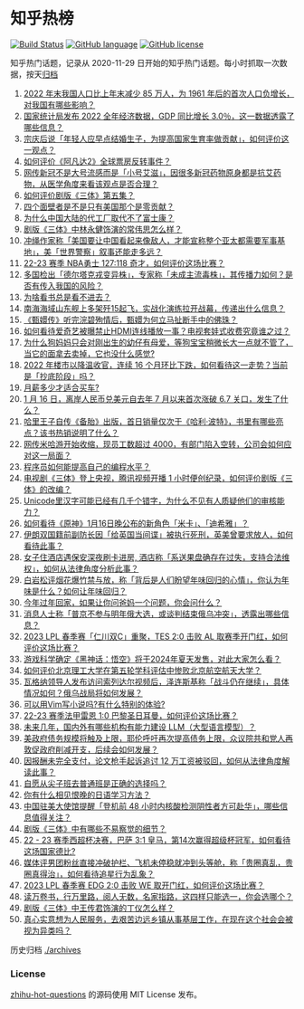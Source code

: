 # 知乎热榜
[![Build Status](https://github.com/ToWeLong/zhihu-hot-questions/workflows/CI/badge.svg)](https://github.com/ToWeLong/zhihu-hot-questions/actions)
[![GitHub language](https://img.shields.io/badge/language-golang-orange.svg)](https://golang.org/)
[![GitHub license](https://img.shields.io/github/license/ToWeLong/zhihu-hot-questions)](https://github.com/ToWeLong/zhihu-hot-questions/blob/main/LICENSE)

知乎热门话题，记录从 2020-11-29 日开始的知乎热门话题。每小时抓取一次数据，按天[归档](./archives)

<!-- BEGIN -->

1. [2022 年末我国人口比上年末减少 85 万人，为 1961 年后的首次人口负增长，对我国有哪些影响？](https://www.zhihu.com/question/579202398)
1. [国家统计局发布 2022 全年经济数据，GDP 同比增长 3.0％，这一数据透露了哪些信息？](https://www.zhihu.com/question/579202124)
1. [宗庆后说「年轻人应早点结婚生子，为提高国家生育率做贡献」，如何评价这一观点？](https://www.zhihu.com/question/579061948)
1. [如何评价《阿凡达2》全球票房反转事件？](https://www.zhihu.com/question/577988598)
1. [网传新冠不是大号流感而是「小号艾滋」，因很多新冠药物原身都是抗艾药物，从医学角度来看该观点是否合理？](https://www.zhihu.com/question/579008327)
1. [如何评价剧版《三体》第五集？](https://www.zhihu.com/question/579076003)
1. [四个面壁者是不是只有美国那个是零贡献？](https://www.zhihu.com/question/578350988)
1. [为什么中国大陆的代工厂取代不了富士康？](https://www.zhihu.com/question/497225723)
1. [剧版《三体》中林永健饰演的常伟思怎么样？](https://www.zhihu.com/question/578886711)
1. [冲绳作家称「美国要让中国看起来像敌人，才能宣称整个亚太都需要军事基地」，美「世界警察」叙事还能走多远？](https://www.zhihu.com/question/579030392)
1. [22-23 赛季 NBA勇士 127:118 奇才，如何评价这场比赛？](https://www.zhihu.com/question/579147732)
1. [多国检出「德尔塔克戎变异株」，专家称「未成主流毒株」，其传播力如何？是否有传入我国的风险？](https://www.zhihu.com/question/579029579)
1. [为啥看书总是看不进去？](https://www.zhihu.com/question/579058417)
1. [南海海域山东舰上多架歼15起飞，实战化演练拉开战幕，传递出什么信息？](https://www.zhihu.com/question/579001927)
1. [《甄嬛传》听完浣碧殉情后，甄嬛为何立马扯断手中的佛珠？](https://www.zhihu.com/question/409774541)
1. [如何看待爱奇艺被曝禁止HDMI连线播放一事？电视套娃式收费究竟谁之过？](https://www.zhihu.com/question/579017821)
1. [为什么狗妈妈只会对刚出生的幼仔有母爱，等狗宝宝稍微长大一点就不管了，当它的面拿去卖掉，它也没什么感觉?](https://www.zhihu.com/question/573857956)
1. [2022 年楼市以降温收官，连续 16 个月环比下跌，如何看待这一走势？当前是「抄底阶段」吗？](https://www.zhihu.com/question/579005983)
1. [月薪多少才适合买车?](https://www.zhihu.com/question/474729149)
1. [1 月 16 日，离岸人民币兑美元自去年 7 月以来首次涨破 6.7 关口，发生了什么？](https://www.zhihu.com/question/579006304)
1. [哈里王子自传《备胎》出版，首日销量仅次于《哈利·波特》，书里有哪些亮点？该书热销说明了什么？](https://www.zhihu.com/question/578085343)
1. [网传米哈游开始收缩，现员工数超过 4000，有部门陷入空转，公司会如何应对这一局面？](https://www.zhihu.com/question/578064251)
1. [程序员如何能提高自己的编程水平？](https://www.zhihu.com/question/574446635)
1. [电视剧《三体》登上央视，腾讯视频开播 1 小时便创纪录，如何评价剧版《三体》的改编？](https://www.zhihu.com/question/579002657)
1. [Unicode里汉字可能已经有几千个错字，为什么不见有人质疑他们的审核能力？](https://www.zhihu.com/question/578135470)
1. [如何看待《原神》1月16日晚公布的新角色「米卡」、「迪希雅」？](https://www.zhihu.com/question/579080460)
1. [伊朗双国籍前副防长因「给英国当间谍」被执行死刑，英美曾要求放人，如何看待此事？](https://www.zhihu.com/question/578887100)
1. [女子住酒店遇保安深夜刷卡进房, 酒店称「系送果盘确存在过失，支持合法维权」，如何从法律角度分析此事？](https://www.zhihu.com/question/579009608)
1. [白岩松评烟花爆竹禁与放，称「背后是人们盼望年味回归的心情」，你认为年味是什么？如何让年味回归？](https://www.zhihu.com/question/579055378)
1. [今年过年回家，如果让你问爸妈一个问题，你会问什么？](https://www.zhihu.com/question/579034942)
1. [消息人士称「普京不参与明年俄大选，或谈判结束俄乌冲突」，透露出哪些信息？](https://www.zhihu.com/question/579012602)
1. [2023 LPL 春季赛「仁川双C」重聚，TES 2:0 击败 AL 取赛季开门红，如何评价这场比赛？](https://www.zhihu.com/question/579062929)
1. [游戏科学确定《黑神话：悟空》将于2024年夏天发售，对此大家怎么看？](https://www.zhihu.com/question/579010520)
1. [如何评价北京理工大学在第五轮学科评估中惨败北京航空航天大学？](https://www.zhihu.com/question/578555974)
1. [瓦格纳领导人发布访问索列达尔视频后，泽连斯基称「战斗仍在继续」，具体情况如何？俄乌战局将如何发展？](https://www.zhihu.com/question/579010205)
1. [可以用Vim写小说吗?有什么特别的体验?](https://www.zhihu.com/question/578462882)
1. [22-23 赛季法甲雷恩 1:0 巴黎圣日耳曼，如何评价这场比赛？](https://www.zhihu.com/question/578947365)
1. [未来几年，国内外有哪些机构有能力建设 LLM（大型语言模型）？](https://www.zhihu.com/question/577674439)
1. [美政府债务规模将触及上限，耶伦呼吁再次提高债务上限，众议院共和党人再敦促政府削减开支，后续会如何发展？](https://www.zhihu.com/question/579002005)
1. [因报酬未完全支付，论文枪手起诉追讨 12 万工资被驳回，如何从法律角度解读此事？](https://www.zhihu.com/question/579052104)
1. [自愿从尖子班去普通班是正确的选择吗？](https://www.zhihu.com/question/578323328)
1. [你有什么相见恨晚的日语学习方法？](https://www.zhihu.com/question/26939890)
1. [中国驻美大使馆提醒「登机前 48 小时内核酸检测阴性者方可赴华」，哪些信息值得关注？](https://www.zhihu.com/question/579002620)
1. [剧版《三体》中有哪些不易察觉的细节？](https://www.zhihu.com/question/578899177)
1. [22 - 23 赛季西超杯决赛，巴萨 3:1 皇马，第14次赢得超级杯冠军，如何看待这场国家德比?](https://www.zhihu.com/question/579000965)
1. [媒体评男团粉丝直接冲破护栏、飞机未停稳就冲到头等舱，称「贵圈真乱，贵圈真得治」，如何看待追星行为乱象？](https://www.zhihu.com/question/578681419)
1. [2023 LPL 春季赛 EDG 2:0 击败 WE 取开门红，如何评价这场比赛？](https://www.zhihu.com/question/579048325)
1. [读万卷书，行万里路，阅人无数，名家指路，这四样只能选一，你会选哪个？](https://www.zhihu.com/question/573887013)
1. [剧版《三体》中王传君饰演的丁仪怎么样？](https://www.zhihu.com/question/578896918)
1. [真心实意想为人民服务，去艰苦边远乡镇从事基层工作，在现在这个社会会被视为异类吗？](https://www.zhihu.com/question/578463169)

<!-- END -->

历史归档 [./archives](./archives)


### License
[zhihu-hot-questions](https://github.com/towelong/zhihu-hot-questions) 的源码使用 MIT License 发布。